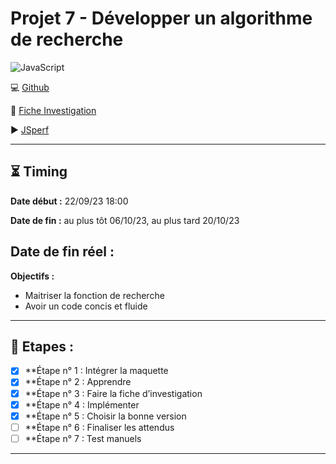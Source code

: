 # Projet 7 - Développer un algorithme de recherche

![JavaScript](https://img.shields.io/badge/javascript-%23323330.svg?style=for-the-badge&logo=javascript&logoColor=%23F7DF1E)

  💻 [Github](https://github.com/ToxyhDev/OC-Dev_App_JS_React-P7-LesPetitsPlats) 
  
  📝 [Fiche Investigation](https://github.com/ToxyhDev/OC-Dev_App_JS_React-P7-LesPetitsPlats/blob/main/Fiche%2Bd%E2%80%99investigation%2Bfonctionnalit%C3%A9.pdf)
  
  ▶️ [JSperf](https://jsperf.app/qigebu/2)
  

---

## ⏳ Timing

**Date début :** 22/09/23 18:00

**Date de fin :** au plus tôt 06/10/23, au plus tard 20/10/23

## **Date de fin réel :**



**Objectifs :**

- Maitriser la fonction de recherche
- Avoir un code concis et fluide

---

## 📑 Etapes :

- [x] **Étape n° 1 : Intégrer la maquette
- [x] **Étape n° 2 : Apprendre
- [x] **Étape n° 3 : Faire la fiche d’investigation
- [x] **Étape n° 4 : Implémenter
- [x] **Étape n° 5 : Choisir la bonne version
- [ ] **Étape n° 6 : Finaliser les attendus
- [ ] **Étape n° 7 : Test manuels

---
